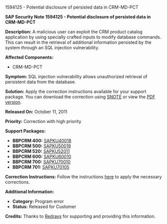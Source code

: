 1594125 - Potential disclosure of persisted data in CRM-MD-PCT

**SAP Security Note 1594125 - Potential disclosure of persisted data in CRM-MD-PCT**

**Description:**
A malicious user can exploit the CRM product catalog application by using specially crafted inputs to modify database commands. This can result in the retrieval of additional information persisted by the system through an SQL injection vulnerability.

**Affected Components:**
- CRM-MD-PCT

**Symptom:**
SQL injection vulnerability allows unauthorized retrieval of persistent data from the database.

**Solution:**
Apply the correction instructions available for your support package. You can download the correction using [SNOTE](https://notesdownloads.sap.com/note/0040000009464322017) or view the [PDF version](https://userapps.support.sap.com/sap/support/sfm/notes/print/0001594125?language=en-US&token=A09A51CAEC16ABE22095C9FF7CB10C3D).

**Released On:**
October 11, 2011

**Priority:**
Correction with high priority

**Support Packages:**
- **BBPCRM 400:** [SAPKU40018](https://me.sap.com/supportpackage/SAPKU40018)
- **BBPCRM 500:** [SAPKU50019](https://me.sap.com/supportpackage/SAPKU50019)
- **BBPCRM 520:** [SAPKU52011](https://me.sap.com/supportpackage/SAPKU52011)
- **BBPCRM 600:** [SAPKU60010](https://me.sap.com/supportpackage/SAPKU60010)
- **BBPCRM 700:** [SAPKU70010](https://me.sap.com/supportpackage/SAPKU70010)
- **BBPCRM 701:** [SAPKU70105](https://me.sap.com/supportpackage/SAPKU70105)

**Correction Instructions:**
Follow the instructions [here](https://me.sap.com/corrins/0001594125/63) to apply the necessary corrections.

**Additional Information:**
- **Category:** Program error
- **Status:** Released for Customer

**Credits:**
Thanks to [Redrays](https://redrays.io) for supporting and providing this information.